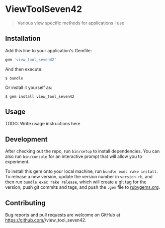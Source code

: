 # ViewToolSeven42

> Various view specific methods for applications I use

## Installation

Add this line to your application's Gemfile:

```ruby
gem 'view_tool_seven42'
```

And then execute:

    $ bundle

Or install it yourself as:

    $ gem install view_tool_seven42

## Usage

TODO: Write usage instructions here

## Development

After checking out the repo, run `bin/setup` to install dependencies. You can also run `bin/console` for an interactive prompt that will allow you to experiment.

To install this gem onto your local machine, run `bundle exec rake install`. To release a new version, update the version number in `version.rb`, and then run `bundle exec rake release`, which will create a git tag for the version, push git commits and tags, and push the `.gem` file to [rubygems.org](https://rubygems.org).

## Contributing

Bug reports and pull requests are welcome on GitHub at https://github.com/<github username>/view_tool_seven42.
